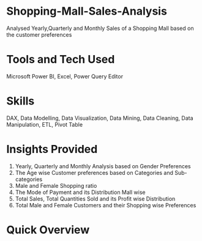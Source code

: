 # Shopping-Mall-Sales-Analysis
Analysed Yearly,Quarterly and Monthly Sales of a Shopping Mall based on the customer preferences
# Tools and Tech Used 
Microsoft Power BI, Excel, Power Query Editor
# Skills 
DAX, Data Modelling, Data Visualization, Data Mining, Data Cleaning, Data Manipulation, ETL, Pivot Table
# Insights Provided 
1. Yearly, Quarterly and Monthly Analysis based on Gender Preferences
2. The Age wise Customer preferences based on Categories and Sub-categories
3. Male and Female Shopping ratio
4. The Mode of Payment and its Distribution Mall wise
5. Total Sales, Total Quantities Sold and its Profit wise Distribution
6. Total Male and Female Customers and their Shopping wise Preferences
# Quick Overview
